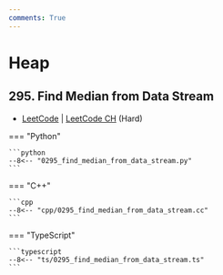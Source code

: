 ```yaml
---
comments: True
---
```


# Heap

## 295. Find Median from Data Stream

-  [LeetCode](https://leetcode.com/problems/find-median-from-data-stream/) | [LeetCode CH](https://leetcode.cn/problems/find-median-from-data-stream/) (Hard)

=== "Python"

    ```python
    --8<-- "0295_find_median_from_data_stream.py"
    ```

=== "C++"

    ```cpp
    --8<-- "cpp/0295_find_median_from_data_stream.cc"
    ```

=== "TypeScript"

    ```typescript
    --8<-- "ts/0295_find_median_from_data_stream.ts"
    ```
